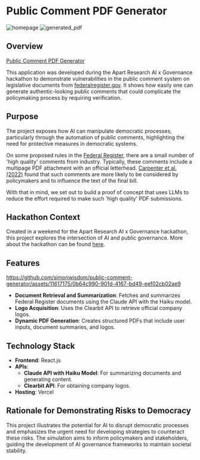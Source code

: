 # Public Comment PDF Generator

![homepage](https://github.com/simonwisdom/public-comment-generator/assets/11617175/f855f257-a776-42f6-81f6-37d824fa003f)
![generated_pdf](https://github.com/simonwisdom/public-comment-generator/assets/11617175/15d4742e-0138-4229-8228-a3dfb77e0a95)

## Overview
[Public Comment PDF Generator](https://public-comment-generator-roan.vercel.app/)

This application was developed during the Apart Research AI x Governance hackathon to demonstrate vulnerabilities in the public comment system on legislative documents from [federalregister.gov](federalregister.gov). It shows how easily one can generate authentic-looking public comments that could complicate the policymaking process by requiring verification.

## Purpose
The project exposes how AI can manipulate democratic processes, particularly through the automation of public comments, highlighting the need for protective measures in democratic systems.

On some proposed rules in the [Federal Register](federalregister.gov), there are a small number of 'high quality' comments from industry. Typically, these comments include a multipage PDF attachment with an official letterhead. [Carpenter et al. (2022)](https://judgelord.github.io/research/finreg/) found that such comments are more likely to be considered by policymakers and to influence the text of the final bill. 

With that in mind, we set out to build a proof of concept that uses LLMs to reduce the effort required to make such 'high quality' PDF submissions.

## Hackathon Context
Created in a weekend for the Apart Research AI x Governance hackathon, this project explores the intersection of AI and public governance. More about the hackathon can be found [here](https://www.apartresearch.com/post/join-ai-democracy).

## Features
https://github.com/simonwisdom/public-comment-generator/assets/11617175/0b64c990-901d-4167-bd49-eef02cb02ae9
- **Document Retrieval and Summarization**: Fetches and summarizes Federal Register documents using the Claude API with the Haiku model.
- **Logo Acquisition**: Uses the Clearbit API to retrieve official company logos.
- **Dynamic PDF Generation**: Creates structured PDFs that include user inputs, document summaries, and logos.

## Technology Stack
- **Frontend**: React.js
- **APIs**:
  - **Claude API with Haiku Model**: For summarizing documents and generating content.
  - **Clearbit API**: For obtaining company logos.
- **Hosting**: Vercel

## Rationale for Demonstrating Risks to Democracy
This project illustrates the potential for AI to disrupt democratic processes and emphasizes the urgent need for developing strategies to counteract these risks. The simulation aims to inform policymakers and stakeholders, guiding the development of AI governance frameworks to maintain societal stability.
